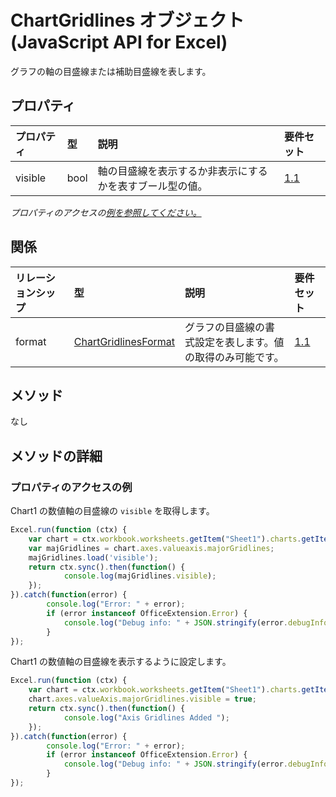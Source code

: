 # <a name="chartgridlines-object-javascript-api-for-excel"></a>ChartGridlines オブジェクト (JavaScript API for Excel)

グラフの軸の目盛線または補助目盛線を表します。

## <a name="properties"></a>プロパティ

| プロパティ       | 型    |説明| 要件セット|
|:---------------|:--------|:----------|:----|
|visible|bool|軸の目盛線を表示するか非表示にするかを表すブール型の値。|[1.1](../requirement-sets/excel-api-requirement-sets.md)|

_プロパティのアクセスの[例を参照してください。](#property-access-examples)_

## <a name="relationships"></a>関係
| リレーションシップ | 型    |説明| 要件セット|
|:---------------|:--------|:----------|:----|
|format|[ChartGridlinesFormat](chartgridlinesformat.md)|グラフの目盛線の書式設定を表します。値の取得のみ可能です。|[1.1](../requirement-sets/excel-api-requirement-sets.md)|

## <a name="methods"></a>メソッド
なし


## <a name="method-details"></a>メソッドの詳細

### <a name="property-access-examples"></a>プロパティのアクセスの例

Chart1 の数値軸の目盛線の `visible` を取得します。

```js
Excel.run(function (ctx) { 
    var chart = ctx.workbook.worksheets.getItem("Sheet1").charts.getItem("Chart1");    
    var majGridlines = chart.axes.valueaxis.majorGridlines;
    majGridlines.load('visible');
    return ctx.sync().then(function() {
            console.log(majGridlines.visible);
    });
}).catch(function(error) {
        console.log("Error: " + error);
        if (error instanceof OfficeExtension.Error) {
            console.log("Debug info: " + JSON.stringify(error.debugInfo));
        }
});
```

Chart1 の数値軸の目盛線を表示するように設定します。

```js
Excel.run(function (ctx) { 
    var chart = ctx.workbook.worksheets.getItem("Sheet1").charts.getItem("Chart1");    
    chart.axes.valueAxis.majorGridlines.visible = true;
    return ctx.sync().then(function() {
            console.log("Axis Gridlines Added ");
    });
}).catch(function(error) {
        console.log("Error: " + error);
        if (error instanceof OfficeExtension.Error) {
            console.log("Debug info: " + JSON.stringify(error.debugInfo));
        }
});
```
